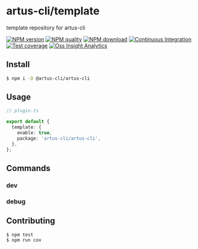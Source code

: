 # artus-cli/template

template repository for artus-cli

<!-- Badge，自行替换掉下面的 `artus-cli/artus-cli` 占位符-->

[![NPM version](https://img.shields.io/npm/v/@artus-cli/artus-cli.svg?style=flat-square)](https://npmjs.org/package/@artus-cli/artus-cli)
[![NPM quality](https://img.shields.io/npms-io/final-score/@artus-cli/artus-cli.svg?style=flat-square)](https://npmjs.org/package/@artus-cli/artus-cli)
[![NPM download](https://img.shields.io/npm/dm/@artus-cli/artus-cli.svg?style=flat-square)](https://npmjs.org/package/@artus-cli/artus-cli)
[![Continuous Integration](https://github.com/artus-cli/artus-cli/actions/workflows/ci.yml/badge.svg)](https://github.com/artus-cli/artus-cli/actions/workflows/ci.yml)
[![Test coverage](https://img.shields.io/codecov/c/github/artus-cli/artus-cli.svg?style=flat-square)](https://codecov.io/gh/artus-cli/artus-cli)
[![Oss Insight Analytics](https://img.shields.io/badge/OssInsight-artus--cli%2Fartus--cli-blue.svg?style=flat-square)](https://ossinsight.io/analyze/artus-cli/artus-cli)


## Install

```sh
$ npm i -D @artus-cli/artus-cli 
```

## Usage

```typescript
// plugin.ts

export default {
  template: {
    enable: true,
    package: 'artus-cli/artus-cli',
  },
};
```

## Commands

### dev


### debug


## Contributing

```sh
$ npm test
$ npm run cov
```
